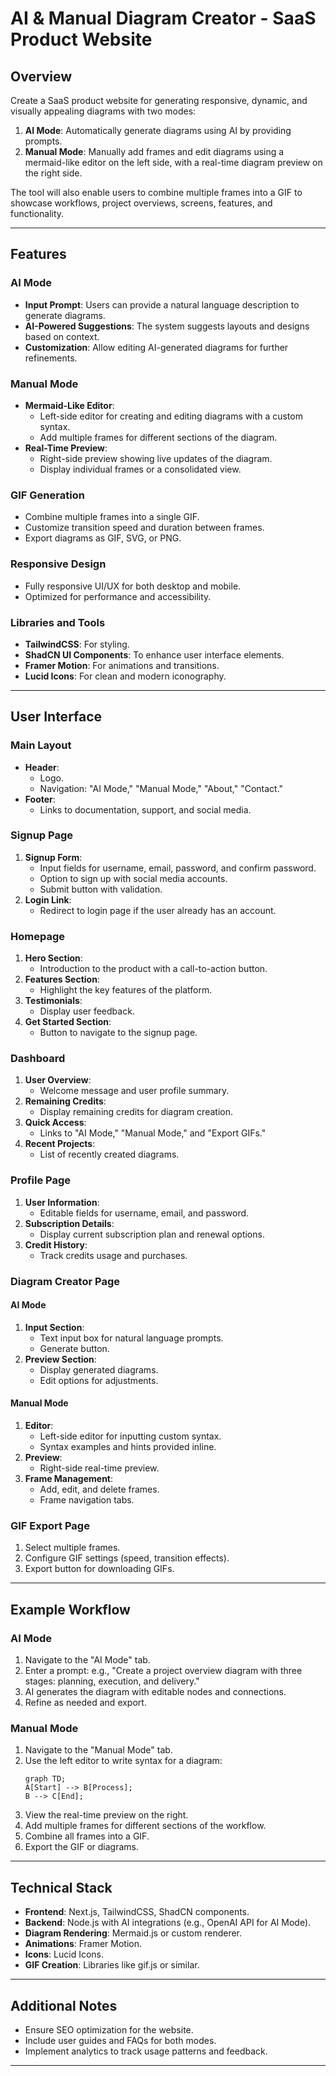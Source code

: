 # AI & Manual Diagram Creator - SaaS Product Website

## Overview
Create a SaaS product website for generating responsive, dynamic, and visually appealing diagrams with two modes:

1. **AI Mode**: Automatically generate diagrams using AI by providing prompts.
2. **Manual Mode**: Manually add frames and edit diagrams using a mermaid-like editor on the left side, with a real-time diagram preview on the right side.

The tool will also enable users to combine multiple frames into a GIF to showcase workflows, project overviews, screens, features, and functionality.

---

## Features

### AI Mode
- **Input Prompt**: Users can provide a natural language description to generate diagrams.
- **AI-Powered Suggestions**: The system suggests layouts and designs based on context.
- **Customization**: Allow editing AI-generated diagrams for further refinements.

### Manual Mode
- **Mermaid-Like Editor**:
  - Left-side editor for creating and editing diagrams with a custom syntax.
  - Add multiple frames for different sections of the diagram.
- **Real-Time Preview**:
  - Right-side preview showing live updates of the diagram.
  - Display individual frames or a consolidated view.

### GIF Generation
- Combine multiple frames into a single GIF.
- Customize transition speed and duration between frames.
- Export diagrams as GIF, SVG, or PNG.

### Responsive Design
- Fully responsive UI/UX for both desktop and mobile.
- Optimized for performance and accessibility.

### Libraries and Tools
- **TailwindCSS**: For styling.
- **ShadCN UI Components**: To enhance user interface elements.
- **Framer Motion**: For animations and transitions.
- **Lucid Icons**: For clean and modern iconography.

---

## User Interface

### Main Layout
- **Header**:
  - Logo.
  - Navigation: "AI Mode," "Manual Mode," "About," "Contact."
- **Footer**:
  - Links to documentation, support, and social media.

### Signup Page
1. **Signup Form**:
   - Input fields for username, email, password, and confirm password.
   - Option to sign up with social media accounts.
   - Submit button with validation.
2. **Login Link**:
   - Redirect to login page if the user already has an account.

### Homepage
1. **Hero Section**:
   - Introduction to the product with a call-to-action button.
2. **Features Section**:
   - Highlight the key features of the platform.
3. **Testimonials**:
   - Display user feedback.
4. **Get Started Section**:
   - Button to navigate to the signup page.

### Dashboard
1. **User Overview**:
   - Welcome message and user profile summary.
2. **Remaining Credits**:
   - Display remaining credits for diagram creation.
3. **Quick Access**:
   - Links to "AI Mode," "Manual Mode," and "Export GIFs."
4. **Recent Projects**:
   - List of recently created diagrams.

### Profile Page
1. **User Information**:
   - Editable fields for username, email, and password.
2. **Subscription Details**:
   - Display current subscription plan and renewal options.
3. **Credit History**:
   - Track credits usage and purchases.

### Diagram Creator Page
#### AI Mode
1. **Input Section**:
   - Text input box for natural language prompts.
   - Generate button.
2. **Preview Section**:
   - Display generated diagrams.
   - Edit options for adjustments.

#### Manual Mode
1. **Editor**:
   - Left-side editor for inputting custom syntax.
   - Syntax examples and hints provided inline.
2. **Preview**:
   - Right-side real-time preview.
3. **Frame Management**:
   - Add, edit, and delete frames.
   - Frame navigation tabs.

### GIF Export Page
1. Select multiple frames.
2. Configure GIF settings (speed, transition effects).
3. Export button for downloading GIFs.

---

## Example Workflow
### AI Mode
1. Navigate to the "AI Mode" tab.
2. Enter a prompt: e.g., "Create a project overview diagram with three stages: planning, execution, and delivery."
3. AI generates the diagram with editable nodes and connections.
4. Refine as needed and export.

### Manual Mode
1. Navigate to the "Manual Mode" tab.
2. Use the left editor to write syntax for a diagram:
   ```mermaid
   graph TD;
   A[Start] --> B[Process];
   B --> C[End];
   ```
3. View the real-time preview on the right.
4. Add multiple frames for different sections of the workflow.
5. Combine all frames into a GIF.
6. Export the GIF or diagrams.

---

## Technical Stack
- **Frontend**: Next.js, TailwindCSS, ShadCN components.
- **Backend**: Node.js with AI integrations (e.g., OpenAI API for AI Mode).
- **Diagram Rendering**: Mermaid.js or custom renderer.
- **Animations**: Framer Motion.
- **Icons**: Lucid Icons.
- **GIF Creation**: Libraries like gif.js or similar.

---

## Additional Notes
- Ensure SEO optimization for the website.
- Include user guides and FAQs for both modes.
- Implement analytics to track usage patterns and feedback.

---

